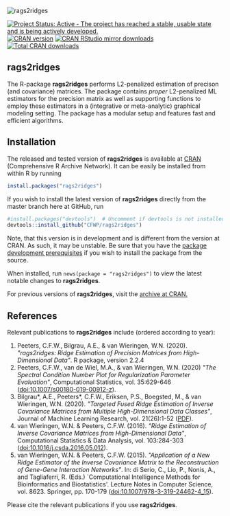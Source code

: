 ![rags2ridges](https://github.com/CFWP/rags2ridges/blob/master/inst/RAGS.png)


[![Project Status: Active - The project has reached a stable, usable state and is being actively developed.](https://www.repostatus.org/badges/latest/active.svg)](https://www.repostatus.org/#active)
[![CRAN version](https://www.r-pkg.org/badges/version/rags2ridges)](https://cran.r-project.org/package=rags2ridges)
[![CRAN RStudio mirror downloads](https://cranlogs.r-pkg.org/badges/rags2ridges)](https://cran.r-project.org/package=rags2ridges/index.html)
[![Total CRAN downloads](https://cranlogs.r-pkg.org/badges/grand-total/rags2ridges)](https://www.r-pkg.org/pkg/rags2ridges)


**rags2ridges**
---------------

The R-package **rags2ridges** performs L2-penalized estimation of precison (and covariance) matrices. 
The package contains *proper* L2-penalized ML estimators for the precision matrix as well as supporting functions to employ these estimators in a (integrative or meta-analytic) graphical modeling setting. 
The package has a modular setup and features fast and efficient algorithms.

## Installation

The released and tested version of **rags2ridges** is available at
[CRAN](https://cran.r-project.org/package=rags2ridges) (Comprehensive R Archive Network). It can be easily be installed from within R by running

```R
install.packages("rags2ridges")
```

If you wish to install the latest version of **rags2ridges** directly from the master branch here at GitHub, run

```R
#install.packages("devtools")  # Uncomment if devtools is not installed
devtools::install_github("CFWP/rags2ridges")
```

Note, that this version is in development and is different from the version at CRAN. As such, it may be unstable. Be sure that you have the
[package development prerequisites](https://support.rstudio.com/hc/en-us/articles/200486498-Package-Development-Prerequisites) if you wish to install the package from the source.

When installed, run `news(package = "rags2ridges")` to view the latest notable changes to **rags2ridges**.

For previous versions of **rags2ridges**, visit the [archive at CRAN.](https://cran.r-project.org/src/contrib/Archive/rags2ridges/)


## References

Relevant publications to **rags2ridges** include (ordered according to year):

 1. Peeters, C.F.W., Bilgrau, A.E., & van Wieringen, W.N. (2020). 
    *"rags2ridges: Ridge Estimation of Precision Matrices from High-Dimensional Data"*. 
    R package, version 2.2.4
 2. Peeters, C.F.W., van de Wiel, M.A., & van Wieringen, W.N. (2020)
    *"The Spectral Condition Number Plot for Regularization Parameter Evaluation"*,
    Computational Statistics, vol. 35:629-646
    ([doi:10.1007/s00180-019-00912-z](https://doi.org/10.1007/s00180-019-00912-z)).
 3. Bilgrau\*, A.E., Peeters\*, C.F.W., Eriksen, P.S., Boegsted, M., & van Wieringen, W.N. (2020).
    *"Targeted Fused Ridge Estimation of Inverse Covariance Matrices from Multiple High-Dimensional Data Classes"*,
    Journal of Machine Learning Research, vol. 21(26):1-52
    ([PDF](https://www.jmlr.org/papers/volume21/15-509/15-509.pdf)).
 4. van Wieringen, W.N. & Peeters, C.F.W. (2016).
    *"Ridge Estimation of Inverse Covariance Matrices from High-Dimensional Data"*, 
    Computational Statistics & Data Analysis, vol. 103:284-303
    ([doi:10.1016/j.csda.2016.05.012](https://www.sciencedirect.com/science/article/pii/S0167947316301141)).
 5. van Wieringen, W.N. & Peeters, C.F.W. (2015).
    *"Application of a New Ridge Estimator of the Inverse Covariance Matrix
    to the Reconstruction of Gene-Gene Interaction Networks"*.
    In: di Serio, C., Lio, P., Nonis, A., and Tagliaferri, R. (Eds.)
    `Computational Intelligence Methods for Bioinformatics and Biostatistics'.
    Lecture Notes in Computer Science, vol. 8623. Springer, pp. 170-179
    ([doi:10.1007/978-3-319-24462-4_15](https://link.springer.com/chapter/10.1007%2F978-3-319-24462-4_15)).

Please cite the relevant publications if you use **rags2ridges**.
